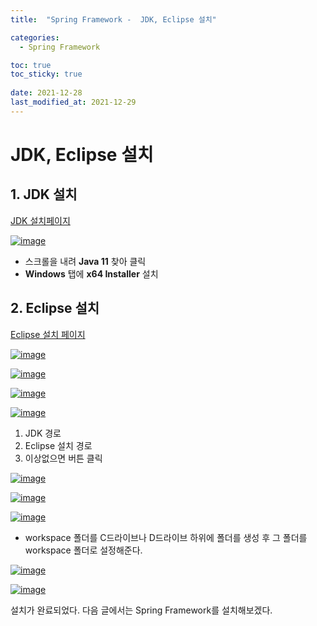 ```yaml
---
title:  "Spring Framework -  JDK, Eclipse 설치"

categories:
  - Spring Framework

toc: true
toc_sticky: true
 
date: 2021-12-28
last_modified_at: 2021-12-29
---
```


<h1>JDK, Eclipse 설치</h1>


<h2>1. JDK 설치</h2>

[JDK 설치페이지](https://www.oracle.com/java/technologies/downloads/)

[![image](https://user-images.githubusercontent.com/56810348/147547957-ae6a238f-73ad-4256-bcaf-c93a6a39ece9.png)](https://user-images.githubusercontent.com/56810348/147547957-ae6a238f-73ad-4256-bcaf-c93a6a39ece9.png)

- 스크롤을 내려 **Java 11** 찾아 클릭 
- **Windows** 탭에 **x64 Installer** 설치


<h2>2. Eclipse 설치</h2>

[Eclipse 설치 페이지](https://www.eclipse.org/downloads/)

[![image](https://user-images.githubusercontent.com/56810348/147619279-9b2437c3-045b-4500-9de8-3308ce75fe3c.png)](https://user-images.githubusercontent.com/56810348/147619279-9b2437c3-045b-4500-9de8-3308ce75fe3c.png)


[![image](https://user-images.githubusercontent.com/56810348/147619408-d3936f4c-983f-478b-bfa1-0d379b66a850.png)](https://user-images.githubusercontent.com/56810348/147619408-d3936f4c-983f-478b-bfa1-0d379b66a850.png)


[![image](https://user-images.githubusercontent.com/56810348/147619464-f9704fbe-819e-41cd-a1f2-dec9a5b7cf85.png)](https://user-images.githubusercontent.com/56810348/147619464-f9704fbe-819e-41cd-a1f2-dec9a5b7cf85.png)


[![image](https://user-images.githubusercontent.com/56810348/147619583-3a3cbb52-0122-4478-91e8-ace985ee0cbd.png)](https://user-images.githubusercontent.com/56810348/147619583-3a3cbb52-0122-4478-91e8-ace985ee0cbd.png)

1. JDK 경로
2. Eclipse 설치 경로
3. 이상없으면 버튼 클릭


[![image](https://user-images.githubusercontent.com/56810348/147619724-aba0e3ef-8ba0-44c5-8ca7-a47f9ed4f107.png)](https://user-images.githubusercontent.com/56810348/147619724-aba0e3ef-8ba0-44c5-8ca7-a47f9ed4f107.png)


[![image](https://user-images.githubusercontent.com/56810348/147619797-fdd059b8-9db5-49c1-8c91-95575c4dddb8.png)](https://user-images.githubusercontent.com/56810348/147619797-fdd059b8-9db5-49c1-8c91-95575c4dddb8.png)


[![image](https://user-images.githubusercontent.com/56810348/147619912-f6c0f0dc-0391-4a1f-9686-c52588e1ce9c.png)](https://user-images.githubusercontent.com/56810348/147619912-f6c0f0dc-0391-4a1f-9686-c52588e1ce9c.png)

- workspace 폴더를 C드라이브나 D드라이브 하위에 폴더를 생성 후 그 폴더를 workspace 폴더로 설정해준다.


[![image](https://user-images.githubusercontent.com/56810348/147620525-7a2bd524-82b6-4074-9790-1f3da9d1cc10.png)](https://user-images.githubusercontent.com/56810348/147620525-7a2bd524-82b6-4074-9790-1f3da9d1cc10.png)


[![image](https://user-images.githubusercontent.com/56810348/147620581-6a37b66d-31f7-4be0-817e-6ca83c51bb67.png)](https://user-images.githubusercontent.com/56810348/147620581-6a37b66d-31f7-4be0-817e-6ca83c51bb67.png)

설치가 완료되었다. 다음 글에서는 Spring Framework를 설치해보겠다.

